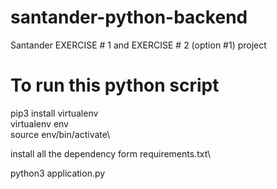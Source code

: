 # santander-python-backend
Santander EXERCISE # 1 and EXERCISE # 2 (option #1) project

# To run this python script
pip3 install virtualenv\
virtualenv env\
source env/bin/activate\

install all the dependency form requirements.txt\

python3 application.py
